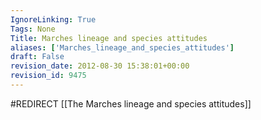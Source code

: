 ```yaml
---
IgnoreLinking: True
Tags: None
Title: Marches lineage and species attitudes
aliases: ['Marches_lineage_and_species_attitudes']
draft: False
revision_date: 2012-08-30 15:38:01+00:00
revision_id: 9475
---
```


#REDIRECT [[The Marches lineage and species attitudes]]